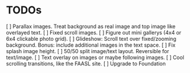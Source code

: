 # TODOs
[ ] Parallax images. Treat background as real image and top image like overlayed text.
[ ] Fixed scroll images.
[ ] Figure out mini gallerys (4x4 or 6x4 clickable photo grid).
[ ] Glideshow: Scroll text over fixed/zooming background. Bonus: include additional images in the text space.
[ ] Fix splash image height.
[ ] 50/50 split image/text layout. Reversible for text/image.
[ ] Text overlay on images or maybe following images.
[ ] Cool scrolling transitions, like the FAASL site.
[ ] Upgrade to Foundation


